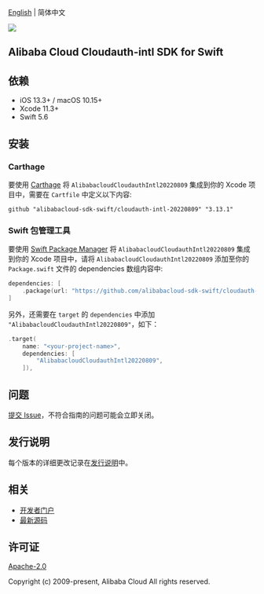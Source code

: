 [English](README.md) | 简体中文

![](https://aliyunsdk-pages.alicdn.com/icons/AlibabaCloud.svg)

## Alibaba Cloud Cloudauth-intl SDK for Swift

## 依赖

- iOS 13.3+ / macOS 10.15+
- Xcode 11.3+
- Swift 5.6

## 安装

### Carthage

要使用 [Carthage](https://github.com/Carthage/Carthage) 将 `AlibabacloudCloudauthIntl20220809` 集成到你的 Xcode 项目中，需要在 `Cartfile` 中定义以下内容:

```ogdl
github "alibabacloud-sdk-swift/cloudauth-intl-20220809" "3.13.1"
```

### Swift 包管理工具

要使用 [Swift Package Manager](https://swift.org/package-manager/) 将 `AlibabacloudCloudauthIntl20220809` 集成到你的 Xcode 项目中，请将 `AlibabacloudCloudauthIntl20220809` 添加至你的 `Package.swift` 文件的 dependencies 数组内容中:

```swift
dependencies: [
    .package(url: "https://github.com/alibabacloud-sdk-swift/cloudauth-intl-20220809.git", from: "3.13.1")
]
```

另外，还需要在 `target` 的 `dependencies` 中添加 `"AlibabacloudCloudauthIntl20220809"`，如下：

```swift
.target(
    name: "<your-project-name>",
    dependencies: [
        "AlibabacloudCloudauthIntl20220809",
    ]),
```

## 问题

[提交 Issue](https://github.com/alibabacloud-sdk-swift/cloudauth-intl-20220809/issues/new)，不符合指南的问题可能会立即关闭。

## 发行说明

每个版本的详细更改记录在[发行说明](./ChangeLog.txt)中。

## 相关

* [开发者门户](https://next.api.aliyun.com/home)
* [最新源码](https://github.com/alibabacloud-sdk-swift/cloudauth-intl-20220809)

## 许可证

[Apache-2.0](http://www.apache.org/licenses/LICENSE-2.0)

Copyright (c) 2009-present, Alibaba Cloud All rights reserved.
